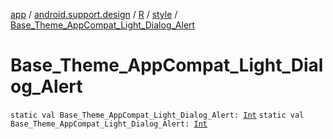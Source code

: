 [app](../../../index.md) / [android.support.design](../../index.md) / [R](../index.md) / [style](index.md) / [Base_Theme_AppCompat_Light_Dialog_Alert](./-base_-theme_-app-compat_-light_-dialog_-alert.md)

# Base_Theme_AppCompat_Light_Dialog_Alert

`static val Base_Theme_AppCompat_Light_Dialog_Alert: `[`Int`](https://kotlinlang.org/api/latest/jvm/stdlib/kotlin/-int/index.html)
`static val Base_Theme_AppCompat_Light_Dialog_Alert: `[`Int`](https://kotlinlang.org/api/latest/jvm/stdlib/kotlin/-int/index.html)